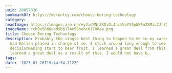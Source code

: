 ```yaml
---
uuid: 20057326
bookmarkOf: https://mcfunley.com/choose-boring-technology
category:
headImage: https://images.are.na/eyJidWNrZXQiOiJhcmVuYV9pbWFnZXMiLCJrZXkiOiIyMDA1NzMyNi9vcmlnaW5hbF9jY2IwZTU2NjZhYmQ5YmIxNzRlNThiZWJjMDE3MDBhNC5wbmciLCJlZGl0cyI6eyJyZXNpemUiOnsid2lkdGgiOjEyMDAsImhlaWdodCI6MTIwMCwiZml0IjoiaW5zaWRlIiwid2l0aG91dEVubGFyZ2VtZW50Ijp0cnVlfSwid2VicCI6eyJxdWFsaXR5Ijo5MH0sImpwZWciOnsicXVhbGl0eSI6OTB9LCJyb3RhdGUiOm51bGx9fQ==?bc=0
imageName: ccb0e5666abd9bb174e58bebc01700a4.png
title: Choose Boring Technology
description: Probably the single best thing to happen to me in my career was having
  had Kellan placed in charge of me. I stuck around long enough to see Kellan’s technical
  decisionmaking start to bear fruit. I learned a great deal from this, but I also
  learned a great deal as a result of this. I would not have b…
tags:
date: '2023-01-26T19:44:54.712Z'
---
```

